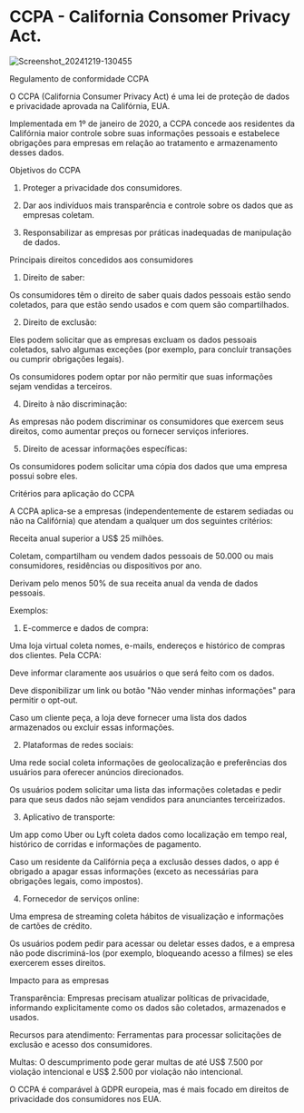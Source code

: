 # CCPA - California Consomer Privacy Act.

![Screenshot_20241219-130455](https://github.com/user-attachments/assets/7d0915f5-7a42-43b8-bcd6-a737b6d9bfef)


Regulamento de conformidade CCPA

O CCPA (California Consumer Privacy Act) é uma lei de proteção de dados e privacidade aprovada na Califórnia, EUA.

 Implementada em 1º de janeiro de 2020, a CCPA concede aos residentes da Califórnia maior controle sobre suas informações pessoais e estabelece obrigações para empresas em relação ao tratamento e armazenamento desses dados.


Objetivos do CCPA

1. Proteger a privacidade dos consumidores.

2. Dar aos indivíduos mais transparência e controle sobre os dados que as empresas coletam.

3. Responsabilizar as empresas por práticas inadequadas de manipulação de dados.



Principais direitos concedidos aos consumidores

1. Direito de saber:

Os consumidores têm o direito de saber quais dados pessoais estão sendo coletados, para que estão sendo usados e com quem são compartilhados.

2. Direito de exclusão:

Eles podem solicitar que as empresas excluam os dados pessoais coletados, salvo algumas exceções (por exemplo, para concluir transações ou cumprir obrigações legais).

Os consumidores podem optar por não permitir que suas informações sejam vendidas a terceiros.

4. Direito à não discriminação:

As empresas não podem discriminar os consumidores que exercem seus direitos, como aumentar preços ou fornecer serviços inferiores.

5. Direito de acessar informações específicas:

Os consumidores podem solicitar uma cópia dos dados que uma empresa possui sobre eles.



Critérios para aplicação do CCPA

A CCPA aplica-se a empresas (independentemente de estarem sediadas ou não na Califórnia) que atendam a qualquer um dos seguintes critérios:

Receita anual superior a US$ 25 milhões.

Coletam, compartilham ou vendem dados pessoais de 50.000 ou mais consumidores, residências ou dispositivos por ano.

Derivam pelo menos 50% de sua receita anual da venda de dados pessoais.



Exemplos:

1. E-commerce e dados de compra:

Uma loja virtual coleta nomes, e-mails, endereços e histórico de compras dos clientes. Pela CCPA:

Deve informar claramente aos usuários o que será feito com os dados.

Deve disponibilizar um link ou botão "Não vender minhas informações" para permitir o opt-out.

Caso um cliente peça, a loja deve fornecer uma lista dos dados armazenados ou excluir essas informações.

2. Plataformas de redes sociais:

Uma rede social coleta informações de geolocalização e preferências dos usuários para oferecer anúncios direcionados.

Os usuários podem solicitar uma lista das informações coletadas e pedir para que seus dados não sejam vendidos para anunciantes terceirizados.

3. Aplicativo de transporte:

Um app como Uber ou Lyft coleta dados como localização em tempo real, histórico de corridas e informações de pagamento.

Caso um residente da Califórnia peça a exclusão desses dados, o app é obrigado a apagar essas informações (exceto as necessárias para obrigações legais, como impostos).

4. Fornecedor de serviços online:

Uma empresa de streaming coleta hábitos de visualização e informações de cartões de crédito.

Os usuários podem pedir para acessar ou deletar esses dados, e a empresa não pode discriminá-los (por exemplo, bloqueando acesso a filmes) se eles exercerem esses direitos.



Impacto para as empresas

Transparência: Empresas precisam atualizar políticas de privacidade, informando explicitamente como os dados são coletados, armazenados e usados.

Recursos para atendimento: Ferramentas para processar solicitações de exclusão e acesso dos consumidores.

Multas: O descumprimento pode gerar multas de até US$ 7.500 por violação intencional e US$ 2.500 por violação não intencional.

O CCPA é comparável à GDPR europeia, mas é mais focado em direitos de privacidade dos consumidores nos EUA.



